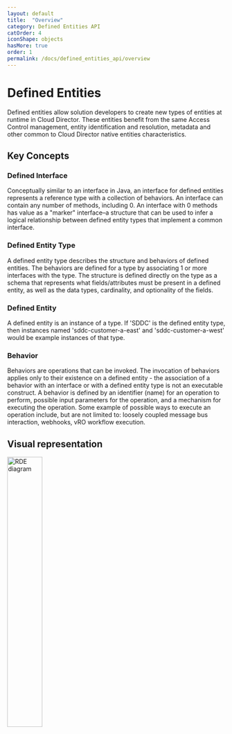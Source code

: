 ```yaml
---
layout: default
title:  "Overview"
category: Defined Entities API
catOrder: 4
iconShape: objects
hasMore: true
order: 1
permalink: /docs/defined_entities_api/overview
---
```

# Defined Entities

Defined entities allow solution developers to create new types of entities at runtime in Cloud Director. These entities benefit from the same Access Control management, entity identification and resolution, metadata and other common to Cloud Director native entities characteristics.

## Key Concepts

### Defined Interface

Conceptually similar to an interface in Java, an interface for defined entities represents a reference type with a collection of behaviors. An interface can contain any number of methods, including 0. An interface with 0 methods has value as a "marker" interface–a structure that can be used to infer a logical relationship between defined entity types that implement a common interface.

### Defined Entity Type

A defined entity type describes the structure and behaviors of defined entities. The behaviors are defined for a type by associating 1 or more interfaces with the type. The structure is defined directly on the type as a schema that represents what fields/attributes must be present in a defined entity, as well as the data types, cardinality, and optionality of the fields.

### Defined Entity

A defined entity is an instance of a type. If 'SDDC' is the defined entity type, then instances named 'sddc-customer-a-east' and 'sddc-customer-a-west' would be example instances of that type.

### Behavior

Behaviors are operations that can be invoked. The invocation of behaviors applies only to their existence on a defined entity - the association of a behavior with an interface or with a defined entity type is not an executable construct.
A behavior is defined by an identifier (name) for an operation to perform, possible input parameters for the operation, and a mechanism for executing the operation. Some example of possible ways to execute an operation include, but are not limited to: loosely coupled message bus interaction, webhooks, vRO workflow execution.


## Visual representation

<img src="{{ site.baseurl }}/assets/images/definedEntities/rde-diagram.png" style="width: 40%" alt="RDE diagram"/> 